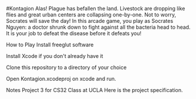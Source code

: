 #Kontagion
Alas! Plague has befallen the land. Livestock are dropping like flies and great urban centers are collapsing one-by-one. Not to worry, Socrates will save the day! In this arcade game, you play as Socrates Nguyen: a doctor shrunk down to fight against all the bacteria head to head. It is your job to defeat the disease before it defeats you!

How to Play
Install freeglut software

Install Xcode if you don't already have it

Clone this repository to a directory of your choice

Open Kontagion.xcodeproj on xcode and run.

Notes
Project 3 for CS32 Class at UCLA Here is the project specification.
